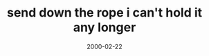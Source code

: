---
layout: base.njk
title : 'send down the rope i can&#39;t hold it any longer' 
view_title : 'send down the rope i can&#39;t hold it any longer' 
year : '2000' 
date : '2000-02-22' 
img_file : '/drawing/senddown.png' 
html_file : 'senddown' 
next_html : 'notrightbut.html' 
year_order : '198' 
permalink : "title/{{html_file}}.html"
---